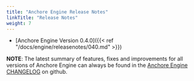 ```yaml
---
title: "Anchore Engine Release Notes"
linkTitle: "Release Notes"
weight: 7
---
```


* [Anchore Engine Version 0.4.0]({{< ref "/docs/engine/releasenotes/040.md" >}})

**NOTE**: The latest summary of features, fixes and improvements for all versions of Anchore Engine can always be found in the [Anchore Engine CHANGELOG](https://github.com/anchore/anchore-engine/blob/master/CHANGELOG.md) on github.